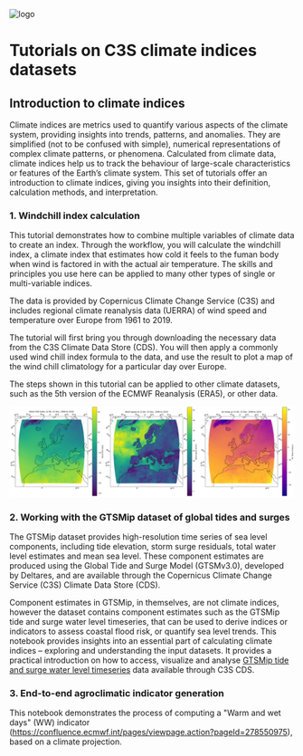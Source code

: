 ![logo](https://climate.copernicus.eu/sites/default/files/custom-uploads/branding/LogoLine_horizon_C3S.png)

# Tutorials on C3S climate indices datasets

## Introduction to climate indices

Climate indices are metrics used to quantify various aspects of the climate system, providing insights into trends, patterns, and anomalies. They are simplified (not to be confused with simple), numerical representations of complex climate patterns, or phenomena. Calculated from climate data, climate indices help us to track the behaviour of large-scale characteristics or features of the Earth’s climate system. This set of tutorials offer an introduction to climate indices, giving you insights into their definition, calculation methods, and interpretation.

### 1. Windchill index calculation

This tutorial demonstrates how to combine multiple variables of climate data to create an index. Through the workflow, you will calculate the windchill index, a climate index that estimates how cold it feels to the fuman body when wind is factored in with the actual air temperature. The skills and principles you use here can be applied to many other types of single or multi-variable indices.

The data is provided by Copernicus Climate Change Service (C3S) and includes regional climate reanalysis data (UERRA) of wind speed and temperature over Europe from 1961 to 2019.

The tutorial will first bring you through downloading the necessary data from the C3S Climate Data Store (CDS). You will then apply a commonly used wind chill index formula to the data, and use the result to plot a map of the wind chill climatology for a particular day over Europe.

The steps shown in this tutorial can be applied to other climate datasets, such as the 5th version of the ECMWF Reanalysis (ERA5), or other data.

![logo](./img/climate_indices.png)

### 2. Working with the GTSMip dataset of global tides and surges

The GTSMip dataset provides high-resolution time series of sea level components, including tide elevation, storm surge residuals, total water level estimates and mean sea level. These component estimates are produced using the Global Tide and Surge Model (GTSMv3.0), developed by Deltares, and are available through the Copernicus Climate Change Service (C3S) Climate Data Store (CDS). 

Component estimates in GTSMip, in themselves, are not climate indices, however the dataset contains component estimates such as the GTSMip tide and surge water level timeseries, that can be used to derive indices or indicators to assess coastal flood risk, or quantify sea level trends. This notebook provides insights into an essential part of calculating climate indices – exploring and understanding the input datasets. It provides a practical introduction on how to access, visualize and analyse [GTSMip tide and surge water level timeseries](https://cds.climate.copernicus.eu/datasets/sis-water-level-change-timeseries-cmip6?tab=overview) data available through C3S CDS.

### 3. End-to-end agroclimatic indicator generation

This notebook demonstrates the process of computing a \"Warm and wet days\" (WW) indicator (https://confluence.ecmwf.int/pages/viewpage.action?pageId=278550975), based on a climate projection.
